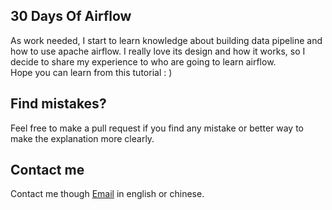 30 Days Of Airflow
------------
As work needed, I start to learn knowledge about building data pipeline and how to use apache airflow. I really love its design and how it works, so I decide to share my experience to who are going to learn airflow.
<br>
Hope you can learn from this tutorial : )


Find mistakes?
------------
Feel free to make a pull request if you find any mistake or better way to make the explanation more clearly.

Contact me
------------
Contact me though
[Email](mailto:muller79924@gmail.com)
in english or chinese.
